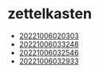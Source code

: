# zettelkasten
- [20221006020303](/zet/20221006020303/README.md)
- [20221006033248](/zet/20221006033248/README.md)
- [20221006032546](/zet/20221006032546/README.md)
- [20221006032933](/zet/20221006032933/README.md)

